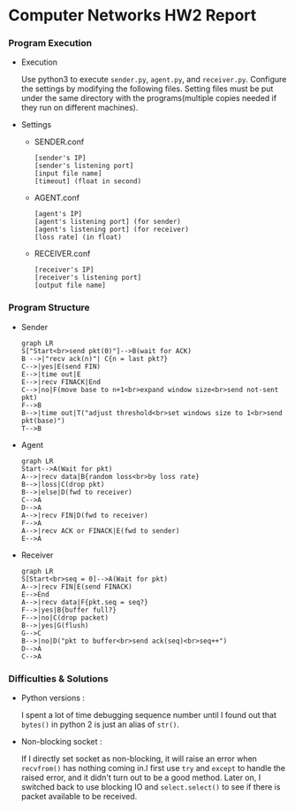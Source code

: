 # Computer Networks HW2 Report

### Program Execution

* Execution

  Use python3 to execute `sender.py`, `agent.py`, and `receiver.py`.
  Configure the settings by modifying the following files. Setting files must be put under the same directory with the programs(multiple copies needed if they run on different machines).


* Settings

  * SENDER.conf

    ```
    [sender's IP]
    [sender's listening port]
    [input file name]
    [timeout] (float in second)
    ```

  * AGENT.conf

    ```
    [agent's IP]
    [agent's listening port] (for sender)
    [agent's listening port] (for receiver)
    [loss rate] (in float)
    ```

  * RECEIVER.conf

    ```
    [receiver's IP]
    [receiver's listening port]
    [output file name]
    ```

### Program Structure

* Sender

  ```mermaid
  graph LR
  S["Start<br>send pkt(0)"]-->B(wait for ACK)
  B -->|"recv ack(n)"| C{n = last pkt?}
  C-->|yes|E(send FIN)
  E-->|time out|E
  E-->|recv FINACK|End
  C-->|no|F(move base to n+1<br>expand window size<br>send not-sent pkt)
  F-->B
  B-->|time out|T("adjust threshold<br>set windows size to 1<br>send pkt(base)")
  T-->B
  ```

* Agent

  ```mermaid
  graph LR
  Start-->A(Wait for pkt)
  A-->|recv data|B{random loss<br>by loss rate}
  B-->|loss|C(drop pkt)
  B-->|else|D(fwd to receiver)
  C-->A
  D-->A
  A-->|recv FIN|D(fwd to receiver)
  F-->A
  A-->|recv ACK or FINACK|E(fwd to sender)
  E-->A
  ```

* Receiver

  ```mermaid
  graph LR
  S[Start<br>seq = 0]-->A(Wait for pkt)
  A-->|recv FIN|E(send FINACK)
  E-->End
  A-->|recv data|F{pkt.seq = seq?}
  F-->|yes|B{buffer full?}
  F-->|no|C(drop packet)
  B-->|yes|G(flush)
  G-->C
  B-->|no|D("pkt to buffer<br>send ack(seq)<br>seq++")
  D-->A
  C-->A
  ```


### Difficulties & Solutions

* Python versions :

  I spent a lot of time debugging sequence number until I found out that `bytes()` in python 2 is just an alias of `str()`.
* Non-blocking socket :

  If I directly set socket as non-blocking, it will raise an error when `recvfrom()` has nothing coming in.I first use `try` and `except` to handle the raised error, and it didn't turn out to be a good method. Later on, I switched back to use blocking IO and `select.select()` to see if there is packet available to be received.